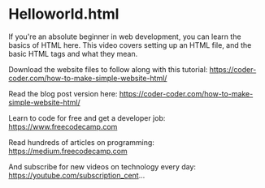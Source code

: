 # Helloworld.html

If you're an absolute beginner in web development, you can learn the basics of HTML here. This video covers setting up an HTML file, and the basic HTML tags and what they mean.

Download the website files to follow along with this tutorial:
https://coder-coder.com/how-to-make-simple-website-html/

Read the blog post version here:
https://coder-coder.com/how-to-make-simple-website-html/


Learn to code for free and get a developer job: https://www.freecodecamp.com

Read hundreds of articles on programming: https://medium.freecodecamp.com

And subscribe for new videos on technology every day: https://youtube.com/subscription_cent...


